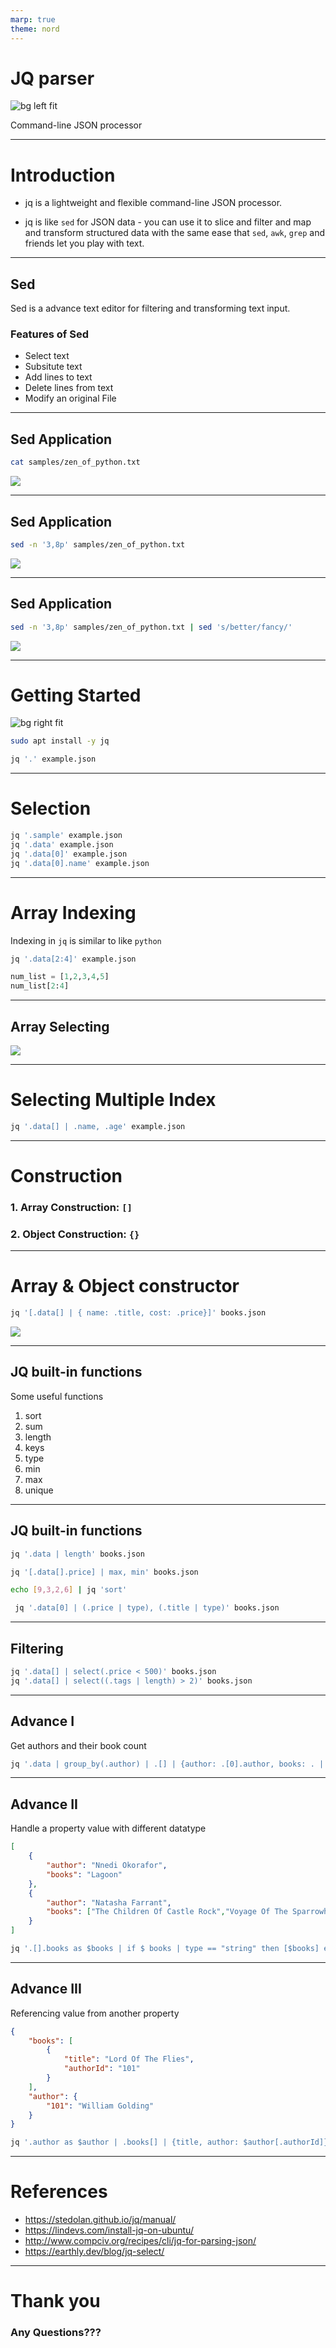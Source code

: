 ```yaml
---
marp: true
theme: nord
---
```


# JQ parser

![bg left fit](./assets/jq-nord.png)

Command-line JSON processor

---

# Introduction

- jq is a lightweight and flexible command-line JSON processor.

-  jq is like `sed` for JSON data - you can use it to slice and filter and map and transform structured data with the same ease that `sed`, `awk`, `grep` and friends let you play with text.

---

## Sed

Sed is a advance text editor for filtering and transforming text input.

### Features of Sed
- Select text
- Subsitute text
- Add lines to text
- Delete lines from text
- Modify an original File 

---

## Sed Application

```bash
cat samples/zen_of_python.txt
```

![](./assets/zen-of-python-cat.png)

---
## Sed Application

```bash
sed -n '3,8p' samples/zen_of_python.txt
```

![](./assets/zen-of-python-sed.png)


---

## Sed Application

```bash
sed -n '3,8p' samples/zen_of_python.txt | sed 's/better/fancy/'
```

![](./assets/zen-of-python-sed-2.png)

---
# Getting Started

![bg right fit](./assets/jq-test.png)

```bash
sudo apt install -y jq
```

```bash
jq '.' example.json
```

---
# Selection


<!-- Absolute simplest filter: '.'
Object Identifier-Index: '.sample' -->


```bash
jq '.sample' example.json
jq '.data' example.json
jq '.data[0]' example.json
jq '.data[0].name' example.json
```

---

# Array Indexing
Indexing in `jq` is similar to like `python`
```bash
jq '.data[2:4]' example.json
```
```python
num_list = [1,2,3,4,5]
num_list[2:4]
```

---

## Array Selecting

![](./assets/array-value-iterator.png)

---

# Selecting Multiple Index

```bash
jq '.data[] | .name, .age' example.json
```

---

# Construction

### 1. Array Construction: `[]`
### 2. Object Construction: `{}`

---

# Array & Object constructor


```bash
jq '[.data[] | { name: .title, cost: .price}]' books.json
```

![](./assets/array-object-constructor.png)

---

## JQ built-in functions
Some useful functions
1. sort
2. sum
3. length
4. keys
5. type
6. min
7. max
8. unique

---

## JQ built-in functions

```bash
jq '.data | length' books.json
```

```bash
jq '[.data[].price] | max, min' books.json
```

```bash
echo [9,3,2,6] | jq 'sort'
```

```bash
 jq '.data[0] | (.price | type), (.title | type)' books.json
```
---

## Filtering

```bash
jq '.data[] | select(.price < 500)' books.json
jq '.data[] | select((.tags | length) > 2)' books.json
```

---

## Advance I

Get authors and their book count

```bash
jq '.data | group_by(.author) | .[] | {author: .[0].author, books: . | length }' books.json
```
---

## Advance II

Handle a property value with different datatype

```json
[
    {
        "author": "Nnedi Okorafor",
        "books": "Lagoon"
    },
    {
        "author": "Natasha Farrant",
        "books": ["The Children Of Castle Rock","Voyage Of The Sparrowhawk"]
    }
]
```

```bash
jq '.[].books as $books | if $ books | type == "string" then [$books] else $books end' author.json
```

---

## Advance III

Referencing value from another property

```json
{
    "books": [
        {
            "title": "Lord Of The Flies",
            "authorId": "101"
        }
    ],
    "author": {
        "101": "William Golding"
    }
}
```

```bash
jq '.author as $author | .books[] | {title, author: $author[.authorId]}' store.json
```

---

# References
- https://stedolan.github.io/jq/manual/
- https://lindevs.com/install-jq-on-ubuntu/
- http://www.compciv.org/recipes/cli/jq-for-parsing-json/
- https://earthly.dev/blog/jq-select/


---

# Thank you

### Any Questions???
